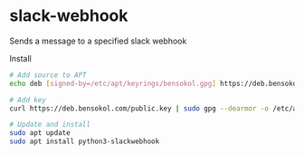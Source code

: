 # slack-webhook

Sends a message to a specified slack webhook

Install
```bash
# Add source to APT
echo deb [signed-by=/etc/apt/keyrings/bensokol.gpg] https://deb.bensokol.com/debian public main | sudo tee /etc/apt/sources.list.d/deb.bensokol.com.list

# Add key
curl https://deb.bensokol.com/public.key | sudo gpg --dearmor -o /etc/apt/keyrings/bensokol.gpg

# Update and install
sudo apt update
sudo apt install python3-slackwebhook
```
